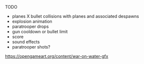 TODO
* planes
X bullet collisions with planes and associated despawns
* explosion animation
* paratrooper drops
* gun cooldown or bullet limit
* score
* sound effects
* paratrooper shots?

https://opengameart.org/content/war-on-water-gfx
